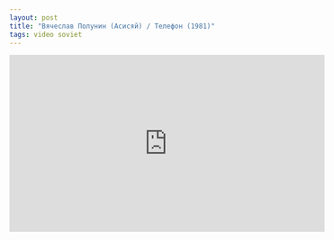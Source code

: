 ```yaml
---
layout: post
title: "Вячеслав Полунин (Асисяй) / Телефон (1981)"
tags: video soviet
---
```

<iframe width="560" height="315" src="https://www.youtube.com/embed/K-gRaokn-94" title="YouTube video player" frameborder="0" allow="accelerometer; autoplay; clipboard-write; encrypted-media; gyroscope; picture-in-picture; web-share" allowfullscreen></iframe>
